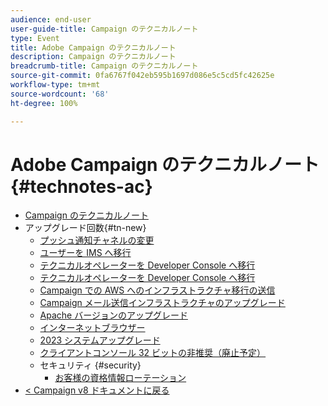 ```yaml
---
audience: end-user
user-guide-title: Campaign のテクニカルノート
type: Event
title: Adobe Campaign のテクニカルノート
description: Campaign のテクニカルノート
breadcrumb-title: Campaign のテクニカルノート
source-git-commit: 0fa6767f042eb595b1697d086e5c5cd5fc42625e
workflow-type: tm+mt
source-wordcount: '68'
ht-degree: 100%

---
```



# Adobe Campaign のテクニカルノート {#technotes-ac}

+ [Campaign のテクニカルノート](technotes-home.md)
+ アップグレード回数{#tn-new}
   + [プッシュ通知チャネルの変更](upgrades/push-technote.md)
   + [ユーザーを IMS へ移行](upgrades/migrate-users-to-ims.md)
   + [テクニカルオペレーターを Developer Console へ移行](upgrades/ims-migration.md)
   + [テクニカルオペレーターを Developer Console へ移行](upgrades/ims-migration-old.md)
   + [Campaign での AWS へのインフラストラクチャ移行の送信](upgrades/migrate-to-aws.md)
   + [Campaign メール送信インフラストラクチャのアップグレード](upgrades/upgrade-to-aws.md)
   + [Apache バージョンのアップグレード](upgrades/apache.md)
   + [インターネットブラウザー](upgrades/browsers.md)
   + [2023 システムアップグレード](upgrades/tech-stack-upgrade.md)
   + [クライアントコンソール 32 ビットの非推奨（廃止予定）](upgrades/console.md)
   + セキュリティ {#security}
      + [お客様の資格情報ローテーション](security/credential-rotation-guide.md)
+ [&lt; Campaign v8 ドキュメントに戻る](https://experienceleague.adobe.com/ja/docs/campaign/campaign-v8/campaign-home)
